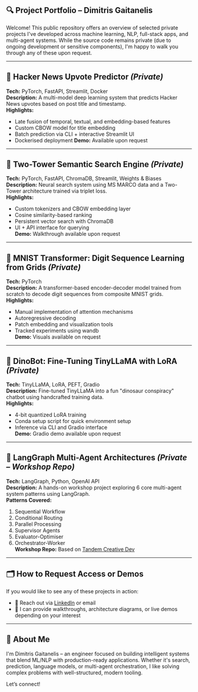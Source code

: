## 🔍 Project Portfolio – Dimitris Gaitanelis

Welcome! This public repository offers an overview of selected private projects I've developed across machine learning, NLP, full-stack apps, and multi-agent systems. While the source code remains private (due to ongoing development or sensitive components), I'm happy to walk you through any of these upon request.

---

## 🧠 Hacker News Upvote Predictor *(Private)*  
**Tech:** PyTorch, FastAPI, Streamlit, Docker  
**Description:** A multi-model deep learning system that predicts Hacker News upvotes based on post title and timestamp.  
**Highlights:**
- Late fusion of temporal, textual, and embedding-based features
- Custom CBOW model for title embedding
- Batch prediction via CLI + interactive Streamlit UI
- Dockerised deployment
**Demo:** Available upon request

---

## 🔎 Two-Tower Semantic Search Engine *(Private)*  
**Tech:** PyTorch, FastAPI, ChromaDB, Streamlit, Weights & Biases  
**Description:** Neural search system using MS MARCO data and a Two-Tower architecture trained via triplet loss.  
**Highlights:**
- Custom tokenizers and CBOW embedding layer
- Cosine similarity-based ranking
- Persistent vector search with ChromaDB
- UI + API interface for querying  
**Demo:** Walkthrough available upon request

---

## 🔢 MNIST Transformer: Digit Sequence Learning from Grids *(Private)*  
**Tech:** PyTorch  
**Description:** A transformer-based encoder-decoder model trained from scratch to decode digit sequences from composite MNIST grids.  
**Highlights:**
- Manual implementation of attention mechanisms
- Autoregressive decoding
- Patch embedding and visualization tools
- Tracked experiments using wandb  
**Demo:** Visuals available on request

---

## 🦖 DinoBot: Fine-Tuning TinyLLaMA with LoRA *(Private)*  
**Tech:** TinyLLaMA, LoRA, PEFT, Gradio  
**Description:** Fine-tuned TinyLLaMA into a fun "dinosaur conspiracy" chatbot using handcrafted training data.  
**Highlights:**
- 4-bit quantized LoRA training
- Conda setup script for quick environment setup
- Inference via CLI and Gradio interface  
**Demo:** Gradio demo available upon request

---

## 🤖 LangGraph Multi-Agent Architectures *(Private – Workshop Repo)*  
**Tech:** LangGraph, Python, OpenAI API  
**Description:** A hands-on workshop project exploring 6 core multi-agent system patterns using LangGraph.  
**Patterns Covered:**
1. Sequential Workflow  
2. Conditional Routing  
3. Parallel Processing  
4. Supervisor Agents  
5. Evaluator-Optimiser  
6. Orchestrator-Worker  
**Workshop Repo:** Based on [Tandem Creative Dev](https://github.com/TandemCreativeDev)

---

## 🗂️ How to Request Access or Demos
If you would like to see any of these projects in action:
- 📩 Reach out via [LinkedIn](https://www.linkedin.com/in/dimitris-gaitanelis/) or email
- 🔐 I can provide walkthroughs, architecture diagrams, or live demos depending on your interest

---

## 🙌 About Me
I'm Dimitris Gaitanelis – an engineer focused on building intelligent systems that blend ML/NLP with production-ready applications. Whether it's search, prediction, language models, or multi-agent orchestration, I like solving complex problems with well-structured, modern tooling.

Let’s connect!

